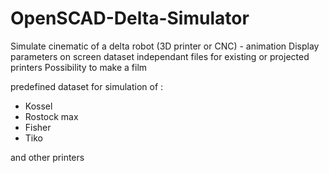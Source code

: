 # OpenSCAD-Delta-Simulator
Simulate cinematic of a delta robot (3D printer or CNC) - animation
Display parameters on screen
dataset independant files for existing or projected printers
Possibility to make a film

predefined dataset for simulation of :
- Kossel
- Rostock max
- Fisher
- Tiko

and other printers
